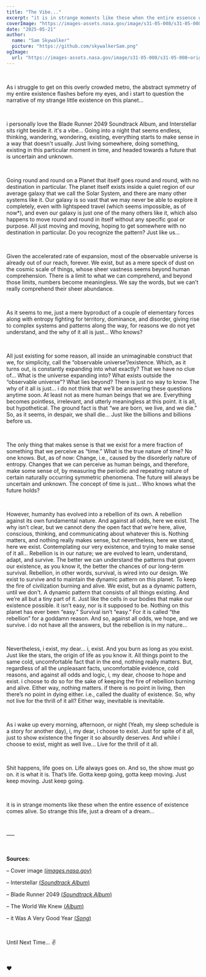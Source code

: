 ```yaml
---
title: "The Vibe..."
excerpt: "it is in strange moments like these when the entire essence of existence comes alive…"
coverImage: "https://images-assets.nasa.gov/image/s31-05-008/s31-05-008~orig.jpg"
date: "2025-05-21"
author:
  name: "Sam Skywalker"
  picture: "https://github.com/skywalkerSam.png"
ogImage:
  url: "https://images-assets.nasa.gov/image/s31-05-008/s31-05-008~orig.jpg"
---
```


&nbsp;

As i struggle to get on this overly crowded metro, the abstract symmetry of my entire existence flashes before my eyes, and i start to question the narrative of my strange little existence on this planet…

&nbsp;

i personally love the Blade Runner 2049 Soundtrack Album, and Interstellar sits right beside it. it's a vibe… Going into a night that seems endless, thinking, wandering, wondering, existing, everything starts to make sense in a way that doesn't usually. Just living somewhere, doing something, existing in this particular moment in time, and headed towards a future that is uncertain and unknown.

&nbsp;

Going round and round on a Planet that itself goes round and round, with no destination in particular. The planet itself exists inside a quiet region of our average galaxy that we call the Solar System, and there are many other systems like it. Our galaxy is so vast that we may never be able to explore it completely, even with lightspeed travel (which seems impossible, as of now\*), and even our galaxy is just one of the many others like it, which also happens to move round and round in itself without any specific goal or purpose. All just moving and moving, hoping to get somewhere with no destination in particular. Do you recognize the pattern? Just like us…

&nbsp;

Given the accelerated rate of expansion, most of the observable universe is already out of our reach, forever. We exist, but as a mere speck of dust on the cosmic scale of things, whose sheer vastness seems beyond human comprehension. There is a limit to what we can comprehend, and beyond those limits, numbers become meaningless. We say the words, but we can’t really comprehend their sheer abundance.

&nbsp;

As it seems to me, just a mere byproduct of a couple of elementary forces along with entropy fighting for territory, dominance, and disorder, giving rise to complex systems and patterns along the way, for reasons we do not yet understand, and the why of it all is just… Who knows?

&nbsp;

All just existing for some reason, all inside an unimaginable construct that we, for simplicity, call the “observable universe”/existence. Which, as it turns out, is constantly expanding into what exactly? That we have no clue of… What is the universe expanding into? What exists outside the “observable universe”? What lies beyond? There is just no way to know. The why of it all is just… i do not think that we’ll be answering these questions anytime soon. At least not as mere human beings that we are. Everything becomes pointless, irrelevant, and utterly meaningless at this point. it is all, but hypothetical. The ground fact is that “we are born, we live, and we die.” So, as it seems, in despair, we shall die… Just like the billions and billions before us.

&nbsp;

The only thing that makes sense is that we exist for a mere fraction of something that we perceive as “time.” What is the true nature of time? No one knows. But, as of now: Change, i.e., caused by the disorderly nature of entropy. Changes that we can perceive as human beings, and therefore, make some sense of, by measuring the periodic and repeating nature of certain naturally occurring symmetric phenomena. The future will always be uncertain and unknown. The concept of time is just… Who knows what the future holds?

&nbsp;

However, humanity has evolved into a rebellion of its own. A rebellion against its own fundamental nature. And against all odds, here we exist. The why isn’t clear, but we cannot deny the open fact that we’re here, alive, conscious, thinking, and communicating about whatever this is. Nothing matters, and nothing really makes sense, but nevertheless, here we stand, here we exist. Contemplating our very existence, and trying to make sense of it all… Rebellion is in our nature; we are evolved to learn, understand, adapt, and survive. The better we can understand the patterns that govern our existence, as you know it, the better the chances of our long-term survival. Rebellion, in other words, survival, is wired into our design. We exist to survive and to maintain the dynamic pattern on this planet. To keep the fire of civilization burning and alive. We exist, but as a dynamic pattern, until we don't. A dynamic pattern that consists of all things existing. And we’re all but a tiny part of it. Just like the cells in our bodies that make our existence possible. it isn’t easy, nor is it supposed to be. Nothing on this planet has ever been “easy.” Survival isn’t “easy.” For it is called “the rebellion” for a goddamn reason. And so, against all odds, we hope, and we survive. i do not have all the answers, but the rebellion is in my nature…

&nbsp;

Nevertheless, i exist, my dear... i, exist. And you burn as long as you exist. Just like the stars, the origin of life as you know it. All things point to the same cold, uncomfortable fact that in the end, nothing really matters. But, regardless of all the unpleasant facts, uncomfortable evidence, cold reasons, and against all odds and logic, i, my dear, choose to hope and exist. i choose to do so for the sake of keeping the fire of rebellion burning and alive. Either way, nothing matters. if there is no point in living, then there’s no point in dying either. i.e., called the duality of existence. So, why not live for the thrill of it all? Either way, inevitable is inevitable.

&nbsp;

As i wake up every morning, afternoon, or night (Yeah, my sleep schedule is a story for another day), i, my dear, i choose to exist. Just for spite of it all, just to show existence the finger it so absurdly deserves. And while i choose to exist, might as well live… Live for the thrill of it all.

&nbsp;

Shit happens, life goes on. Life always goes on. And so, the show must go on. it is what it is. That’s life. Gotta keep going, gotta keep moving. Just keep moving. Just keep going.

&nbsp;

it is in strange moments like these when the entire essence of existence comes alive. So strange this life, just a dream of a dream…

&nbsp;

–––

&nbsp;

**Sources:**

– Cover image [(_images.nasa.gov_)](https://images.nasa.gov/details/s31-05-008)

– Interstellar [(_Soundtrack Album_)](https://open.spotify.com/album/3B61kSKTxlY36cYgzvf3cP?si=wwnMw_gWQZWbLdTZhNWY1A)

– Blade Runner 2049 [(_Soundtrack Album_)](https://open.spotify.com/album/5kSUsy5FU3Wcxd4DBvXFm4?si=FPaZOVxFR7K74mKiK2_UIA)

– The World We Knew [(_Album_)](https://open.spotify.com/album/67Evm6gPc9wFSUf1aXOrKO?si=Vztsp4tsT5m_t3fvamA-vg)

– it Was A Very Good Year [(_Song_)](https://open.spotify.com/track/1vLPTWPfJSIrqOhNUWNfNY?si=0a0f7ccaf3804d4e)

&nbsp;

Until Next Time... ✌️

&nbsp;

❤️

&nbsp;
